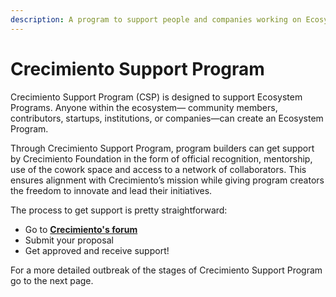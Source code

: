 ```yaml
---
description: A program to support people and companies working on Ecosystem Programs.
---
```


# Crecimiento Support Program

Crecimiento Support Program (CSP) is designed to support Ecosystem Programs. Anyone within the ecosystem— community members, contributors, startups, institutions, or companies—can create an Ecosystem Program.

Through Crecimiento Support Program, program builders can get support by Crecimiento Foundation in the form of official recognition, mentorship, use of the cowork space and access to a network of collaborators. This ensures alignment with Crecimiento’s mission while giving program creators the freedom to innovate and lead their initiatives.

The process to get support is pretty straightforward:

* Go to [**Crecimiento's forum**](https://forum.crecimiento.build/)
* Submit your proposal
* Get approved and receive support!

For a more detailed outbreak of the stages of Crecimiento Support Program go to the next page.
